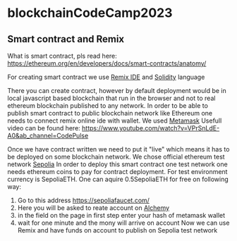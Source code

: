 # blockchainCodeCamp2023

## Smart contract and Remix
What is smart contract, pls read here:
https://ethereum.org/en/developers/docs/smart-contracts/anatomy/

For creating smart contract we use [Remix IDE](https://remix.ethereum.org/) and [Solidity](https://docs.soliditylang.org/en/v0.8.17/introduction-to-smart-contracts.html) language

There you can create contract, however by default deployment would be in
local javascript based blockchain that run in the browser and not to real ethereum blockchain
published to any network. In order to be able to publish smart contract
to public blockchain network like Ethereum one needs to connect remix online
ide with wallet. We used [Metamask](https://metamask.io/)
Usefull video can be found here:
https://www.youtube.com/watch?v=VPrSnLdE-A0&ab_channel=CodePulse

Once we have contract written we need to put it "live" which means it has
to be deployed on some blockchain network. We chose official ethereum test
network [Sepolia](https://ethereum.org/en/developers/docs/networks/)
In order to deploy this smart contract one test network one needs ethereum
coins to pay for contract deployment. For test environment currency is SepoliaETH.
One can aquire 0.5SepoliaETH for free on following way:
1. Go to this address https://sepoliafaucet.com/
2. Here you will be asked to reate account on [Alchemy](https://www.alchemy.com/)
3. in the field on the page in first step enter your hash of metamask wallet
4. wait for one minute and the mony will arrive on account
Now we can use Remix and have funds on account to publish on Sepolia test network